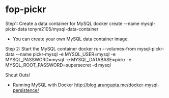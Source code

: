 # fop-pickr

Step1: Create a data container for MySQL
docker create --name mysql-pickr-data tonym2105/mysql-data-container
* You can create your own MySQL data container image.

Step 2: Start the MySQL container
docker run --volumes-from mysql-pickr-data --name pickr-mysql -e MYSQL_USER=mysql -e MYSQL_PASSWORD=mysql -e MYSQL_DATABASE=pickr -e MYSQL_ROOT_PASSWORD=supersecret -d mysql



Shout Outs!

* Running MySQL with Docker
http://blog.arungupta.me/docker-mysql-persistence/


